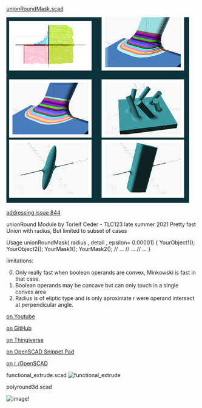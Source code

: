 [unionRoundMask.scad](2021/unionRound/unionRoundMask.scad)

![unionRound](https://github.com/TLC123/OpenSCAD_stuff/blob/16fd2e915b4b920f4786c256a8ced0462d6f85c5/2021/unionRound/reddit.PNG)

[addressing issue 844](https://github.com/openscad/openscad/issues/884#issuecomment-898877935)

unionRound Module by Torleif Ceder - TLC123 late summer 2021
 Pretty fast Union with radius, But limited to subset of cases
 
 Usage 
 unionRoundMask( radius , detail , epsilon= 0.00001)
  { 
   YourObject1();  
   YourObject2(); 
      YourMask1(); 
      YourMask2(); 
      // ...
      // ...
      // ...
  } 

limitations:

 0. Only really fast when boolean operands are convex, Minkowski is fast in that case. 
 1. Boolean operands may be concave but can only touch in a single convex area
 2. Radius is of eliptic type and is only aproximate r were operand intersect at perpendicular angle. 
 
[on Youtube](www.youtube.com/watch?v=gVk-Keg_nGQ)

[on GitHub](github.com/TLC123/OpenSCAD_stuff/blob/d6fa00e498313d98a9ea31902600cc8a0af1b9bc/2021/unionRoundSimple.scad)

[on Thingiverse](www.thingiverse.com/thing:4932117/)

[on OpenSCAD Snippet Pad](openscadsnippetpad.blogspot.com/2021/08/openscad-unionround-module.html)

[on r /OpenSCAD](www.reddit.com/r/openscad/comments/p43xqc/unionround_module/)





functional_extrude.scad
![functional_extrude](https://user-images.githubusercontent.com/10944617/128231672-ca067748-d0bb-450f-8080-ffd1a68b3b8c.png)

polyround3d.scad 

![image](https://user-images.githubusercontent.com/10944617/127744443-d1815886-49d3-456b-8c8a-7db638b20010.png)! 
